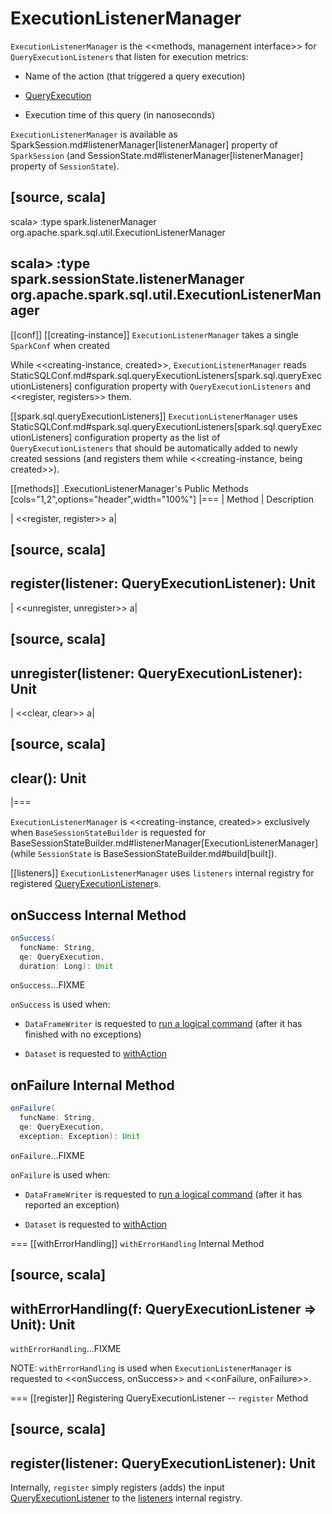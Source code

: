 # ExecutionListenerManager

`ExecutionListenerManager` is the <<methods, management interface>> for `QueryExecutionListeners` that listen for execution metrics:

* Name of the action (that triggered a query execution)

* [QueryExecution](QueryExecution.md)

* Execution time of this query (in nanoseconds)

`ExecutionListenerManager` is available as SparkSession.md#listenerManager[listenerManager] property of `SparkSession` (and SessionState.md#listenerManager[listenerManager] property of `SessionState`).

[source, scala]
----
scala> :type spark.listenerManager
org.apache.spark.sql.util.ExecutionListenerManager

scala> :type spark.sessionState.listenerManager
org.apache.spark.sql.util.ExecutionListenerManager
----

[[conf]]
[[creating-instance]]
`ExecutionListenerManager` takes a single `SparkConf` when created

While <<creating-instance, created>>, `ExecutionListenerManager` reads StaticSQLConf.md#spark.sql.queryExecutionListeners[spark.sql.queryExecutionListeners] configuration property with `QueryExecutionListeners` and <<register, registers>> them.

[[spark.sql.queryExecutionListeners]]
`ExecutionListenerManager` uses StaticSQLConf.md#spark.sql.queryExecutionListeners[spark.sql.queryExecutionListeners] configuration property as the list of `QueryExecutionListeners` that should be automatically added to newly created sessions (and registers them while <<creating-instance, being created>>).

[[methods]]
.ExecutionListenerManager's Public Methods
[cols="1,2",options="header",width="100%"]
|===
| Method
| Description

| <<register, register>>
a|

[source, scala]
----
register(listener: QueryExecutionListener): Unit
----

| <<unregister, unregister>>
a|

[source, scala]
----
unregister(listener: QueryExecutionListener): Unit
----

| <<clear, clear>>
a|

[source, scala]
----
clear(): Unit
----
|===

`ExecutionListenerManager` is <<creating-instance, created>> exclusively when `BaseSessionStateBuilder` is requested for BaseSessionStateBuilder.md#listenerManager[ExecutionListenerManager] (while `SessionState` is BaseSessionStateBuilder.md#build[built]).

[[listeners]]
`ExecutionListenerManager` uses `listeners` internal registry for registered [QueryExecutionListener](QueryExecutionListener.md)s.

## <span id="onSuccess"> onSuccess Internal Method

```scala
onSuccess(
  funcName: String,
  qe: QueryExecution,
  duration: Long): Unit
```

`onSuccess`...FIXME

`onSuccess` is used when:

* `DataFrameWriter` is requested to [run a logical command](DataFrameWriter.md#runCommand) (after it has finished with no exceptions)

* `Dataset` is requested to [withAction](Dataset.md#withAction)

## <span id="onFailure"> onFailure Internal Method

```scala
onFailure(
  funcName: String,
  qe: QueryExecution,
  exception: Exception): Unit
```

`onFailure`...FIXME

`onFailure` is used when:

* `DataFrameWriter` is requested to [run a logical command](DataFrameWriter.md#runCommand) (after it has reported an exception)

* `Dataset` is requested to [withAction](Dataset.md#withAction)

=== [[withErrorHandling]] `withErrorHandling` Internal Method

[source, scala]
----
withErrorHandling(f: QueryExecutionListener => Unit): Unit
----

`withErrorHandling`...FIXME

NOTE: `withErrorHandling` is used when `ExecutionListenerManager` is requested to <<onSuccess, onSuccess>> and <<onFailure, onFailure>>.

=== [[register]] Registering QueryExecutionListener -- `register` Method

[source, scala]
----
register(listener: QueryExecutionListener): Unit
----

Internally, `register` simply registers (adds) the input [QueryExecutionListener](QueryExecutionListener.md) to the [listeners](#listeners) internal registry.
